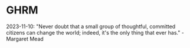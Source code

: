 # GHRM

2023-11-10: "Never doubt that a small group of thoughtful, committed citizens can change the world; indeed, it's the only thing that ever has." - Margaret Mead